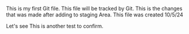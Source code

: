 This is my first Git file.
This file will be tracked by Git.
This is the changes that was made after adding to staging Area.
This file was created 10/5/24


Let's see
This is another test to confirm.
